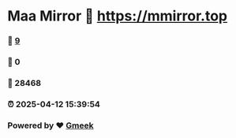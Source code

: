 # Maa Mirror :link: https://mmirror.top 
### :page_facing_up: [9](https://mmirror.top/tag.html) 
### :speech_balloon: 0 
### :hibiscus: 28468 
### :alarm_clock: 2025-04-12 15:39:54 
### Powered by :heart: [Gmeek](https://github.com/Meekdai/Gmeek)
